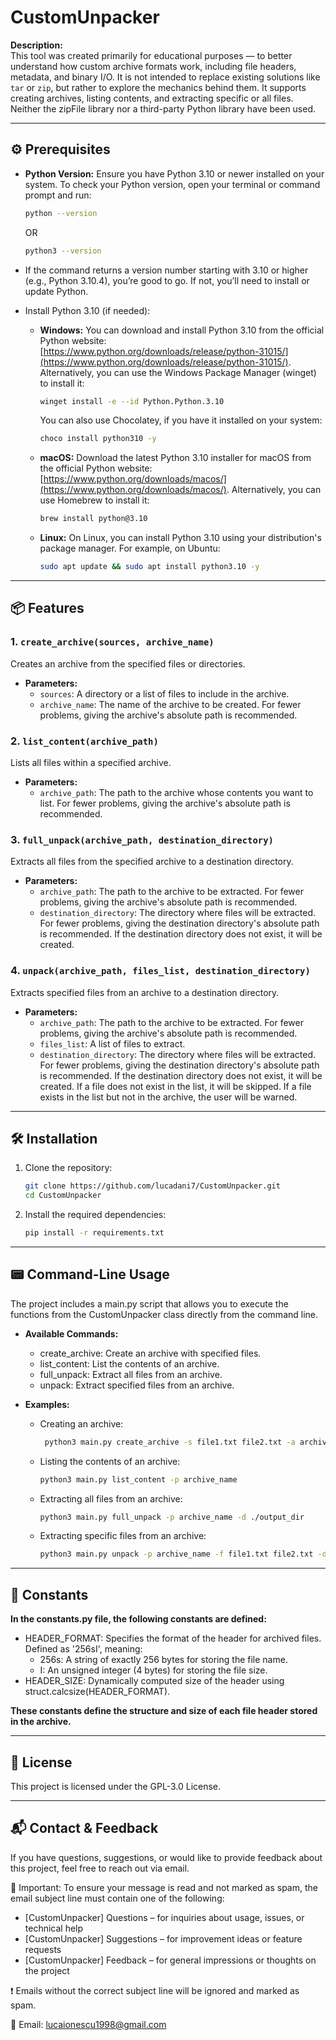# CustomUnpacker
**Description:**  
This tool was created primarily for educational purposes — to better understand how custom archive formats work, including file headers, metadata, and binary I/O. It is not intended to replace existing solutions like `tar` or `zip`, but rather to explore the mechanics behind them. It supports creating archives, listing contents, and extracting specific or all files. Neither the zipFile library nor a third-party Python library have been used.

---

## ⚙️ Prerequisites

- **Python Version:** Ensure you have Python 3.10 or newer installed on your system. To check your Python version, open your terminal or command prompt and run:

  ```bash
  python --version
  ```
  OR

  ```bash
  python3 --version
  ```
- If the command returns a version number starting with 3.10 or higher (e.g., Python 3.10.4), you’re good to go. If not, you’ll need to install or update Python.

- Install Python 3.10 (if needed):

  - **Windows:** You can download and install Python 3.10 from the official Python website: [https://www.python.org/downloads/release/python-31015/](https://www.python.org/downloads/release/python-31015/). Alternatively, you can use the Windows Package Manager (winget) to install it:

    ```bash
    winget install -e --id Python.Python.3.10
    ```

    You can also use Chocolatey, if you have it installed on your system:

    ```bash
    choco install python310 -y
    ```
    
  - **macOS:** Download the latest Python 3.10 installer for macOS from the official Python website: [https://www.python.org/downloads/macos/](https://www.python.org/downloads/macos/). Alternatively, you can use Homebrew to install it:
 
    ```bash
    brew install python@3.10
    ```
 
  - **Linux:** On Linux, you can install Python 3.10 using your distribution's package manager. For example, on Ubuntu:

    ```bash
    sudo apt update && sudo apt install python3.10 -y
    ```

---

## 📦 Features

### 1. `create_archive(sources, archive_name)`
Creates an archive from the specified files or directories.

- **Parameters:**
  - `sources`: A directory or a list of files to include in the archive.
  - `archive_name`: The name of the archive to be created. For fewer problems, giving the archive's absolute path is recommended.

### 2. `list_content(archive_path)`
Lists all files within a specified archive.

- **Parameters:**
  - `archive_path`: The path to the archive whose contents you want to list. For fewer problems, giving the archive's absolute path is recommended.

### 3. `full_unpack(archive_path, destination_directory)`
Extracts all files from the specified archive to a destination directory.

- **Parameters:**
  - `archive_path`: The path to the archive to be extracted. For fewer problems, giving the archive's absolute path is recommended.
  - `destination_directory`: The directory where files will be extracted. For fewer problems, giving the destination directory's absolute path is recommended. If the destination directory does not exist, it will be created.

### 4. `unpack(archive_path, files_list, destination_directory)`
Extracts specified files from an archive to a destination directory.

- **Parameters:**
  - `archive_path`: The path to the archive to be extracted. For fewer problems, giving the archive's absolute path is recommended.
  - `files_list`: A list of files to extract.
  - `destination_directory`: The directory where files will be extracted. For fewer problems, giving the destination directory's absolute path is recommended. If the destination directory does not exist, it will be created. If a file does not exist in the list, it will be skipped. If a file exists in the list but not in the archive, the user will be warned.

---

## 🛠️ Installation

1. Clone the repository:

   ```bash
   git clone https://github.com/lucadani7/CustomUnpacker.git
   cd CustomUnpacker
   ```

2. Install the required dependencies:

   ```bash
   pip install -r requirements.txt
   ```

---

## 📟 Command-Line Usage

The project includes a main.py script that allows you to execute the functions from the CustomUnpacker class directly from the command line.

- **Available Commands:**
  -	create_archive: Create an archive with specified files.
  -	list_content: List the contents of an archive.
  -	full_unpack: Extract all files from an archive.
  -	unpack: Extract specified files from an archive.

- **Examples:**
  -	Creating an archive:
    
    ```bash
   	 python3 main.py create_archive -s file1.txt file2.txt -a archive_name
    ```
    
  -	Listing the contents of an archive:

    ```bash
    python3 main.py list_content -p archive_name
    ```
    
  -	Extracting all files from an archive:

    ```bash
    python3 main.py full_unpack -p archive_name -d ./output_dir
    ```
    
  -	Extracting specific files from an archive:
 
    ```bash
    python3 main.py unpack -p archive_name -f file1.txt file2.txt -d ./output_dir
    ```

---

## 🧩 Constants

**In the constants.py file, the following constants are defined:**
 -	HEADER_FORMAT: Specifies the format of the header for archived files. Defined as '256sI', meaning:
    -	256s: A string of exactly 256 bytes for storing the file name.
    -	I: An unsigned integer (4 bytes) for storing the file size.
 -	HEADER_SIZE: Dynamically computed size of the header using struct.calcsize(HEADER_FORMAT).

**These constants define the structure and size of each file header stored in the archive.**

---

## 📄 License

This project is licensed under the GPL-3.0 License.

---

## 📬 Contact & Feedback

If you have questions, suggestions, or would like to provide feedback about this project, feel free to reach out via email.

🔔 Important:
To ensure your message is read and not marked as spam, the email subject line must contain one of the following:
  -	 [CustomUnpacker] Questions – for inquiries about usage, issues, or technical help
  -	 [CustomUnpacker] Suggestions – for improvement ideas or feature requests
  -	 [CustomUnpacker] Feedback – for general impressions or thoughts on the project

❗ Emails without the correct subject line will be ignored and marked as spam.

📧 Email: lucaionescu1998@gmail.com

